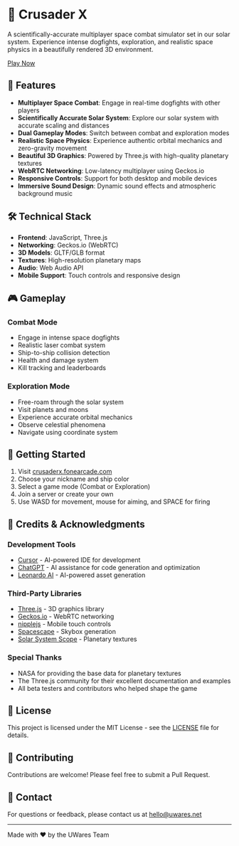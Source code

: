# 🚀 Crusader X

A scientifically-accurate multiplayer space combat simulator set in our solar system. Experience intense dogfights, exploration, and realistic space physics in a beautifully rendered 3D environment.

[Play Now](https://crusaderx.fonearcade.com)

## 🌟 Features

- **Multiplayer Space Combat**: Engage in real-time dogfights with other players
- **Scientifically Accurate Solar System**: Explore our solar system with accurate scaling and distances
- **Dual Gameplay Modes**: Switch between combat and exploration modes
- **Realistic Space Physics**: Experience authentic orbital mechanics and zero-gravity movement
- **Beautiful 3D Graphics**: Powered by Three.js with high-quality planetary textures
- **WebRTC Networking**: Low-latency multiplayer using Geckos.io
- **Responsive Controls**: Support for both desktop and mobile devices
- **Immersive Sound Design**: Dynamic sound effects and atmospheric background music

## 🛠️ Technical Stack

- **Frontend**: JavaScript, Three.js
- **Networking**: Geckos.io (WebRTC)
- **3D Models**: GLTF/GLB format
- **Textures**: High-resolution planetary maps
- **Audio**: Web Audio API
- **Mobile Support**: Touch controls and responsive design

## 🎮 Gameplay

### Combat Mode
- Engage in intense space dogfights
- Realistic laser combat system
- Ship-to-ship collision detection
- Health and damage system
- Kill tracking and leaderboards

### Exploration Mode
- Free-roam through the solar system
- Visit planets and moons
- Experience accurate orbital mechanics
- Observe celestial phenomena
- Navigate using coordinate system

## 🚀 Getting Started

1. Visit [crusaderx.fonearcade.com](https://crusaderx.fonearcade.com)
2. Choose your nickname and ship color
3. Select a game mode (Combat or Exploration)
4. Join a server or create your own
5. Use WASD for movement, mouse for aiming, and SPACE for firing

## 🎨 Credits & Acknowledgments

### Development Tools
- [Cursor](https://cursor.sh) - AI-powered IDE for development
- [ChatGPT](https://chat.openai.com) - AI assistance for code generation and optimization
- [Leonardo AI](https://leonardo.ai) - AI-powered asset generation

### Third-Party Libraries
- [Three.js](https://threejs.org) - 3D graphics library
- [Geckos.io](https://geckos.io) - WebRTC networking
- [nipplejs](https://yoannmoi.net/nipplejs/) - Mobile touch controls
- [Spacescape](https://alexcpeterson.com/spacescape/) - Skybox generation
- [Solar System Scope](https://www.solarsystemscope.com/textures/) - Planetary textures

### Special Thanks
- NASA for providing the base data for planetary textures
- The Three.js community for their excellent documentation and examples
- All beta testers and contributors who helped shape the game

## 📄 License

This project is licensed under the MIT License - see the [LICENSE](LICENSE) file for details.

## 🤝 Contributing

Contributions are welcome! Please feel free to submit a Pull Request.

## 📧 Contact

For questions or feedback, please contact us at [hello@uwares.net](mailto:hello@uwares.net)

---

Made with ❤️ by the UWares Team 

